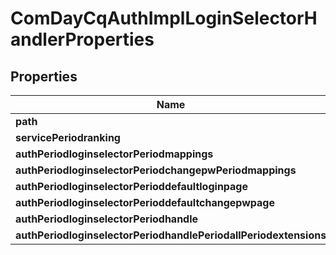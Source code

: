 
# ComDayCqAuthImplLoginSelectorHandlerProperties

## Properties
Name | Type | Description | Notes
------------ | ------------- | ------------- | -------------
**path** | [**ConfigNodePropertyString**](ConfigNodePropertyString.md) |  |  [optional]
**servicePeriodranking** | [**ConfigNodePropertyInteger**](ConfigNodePropertyInteger.md) |  |  [optional]
**authPeriodloginselectorPeriodmappings** | [**ConfigNodePropertyArray**](ConfigNodePropertyArray.md) |  |  [optional]
**authPeriodloginselectorPeriodchangepwPeriodmappings** | [**ConfigNodePropertyArray**](ConfigNodePropertyArray.md) |  |  [optional]
**authPeriodloginselectorPerioddefaultloginpage** | [**ConfigNodePropertyString**](ConfigNodePropertyString.md) |  |  [optional]
**authPeriodloginselectorPerioddefaultchangepwpage** | [**ConfigNodePropertyString**](ConfigNodePropertyString.md) |  |  [optional]
**authPeriodloginselectorPeriodhandle** | [**ConfigNodePropertyArray**](ConfigNodePropertyArray.md) |  |  [optional]
**authPeriodloginselectorPeriodhandlePeriodallPeriodextensions** | [**ConfigNodePropertyBoolean**](ConfigNodePropertyBoolean.md) |  |  [optional]




